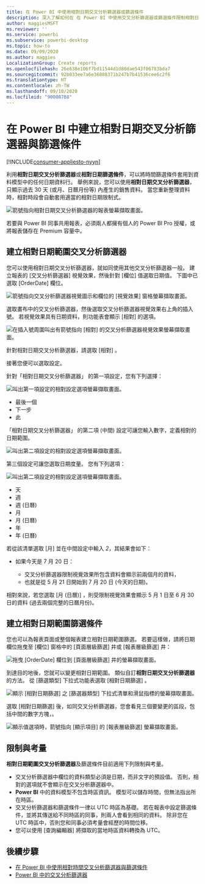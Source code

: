 ```yaml
---
title: 在 Power BI 中使用相對日期交叉分析篩選器或篩選條件
description: 深入了解如何在 在 Power BI 中使用交叉分析篩選器或篩選條件限制相對日期範圍。
author: maggiesMSFT
ms.reviewer: ''
ms.service: powerbi
ms.subservice: powerbi-desktop
ms.topic: how-to
ms.date: 09/09/2020
ms.author: maggies
LocalizationGroup: Create reports
ms.openlocfilehash: 26e638e106f7bd11544d1d80dae543f06783bda7
ms.sourcegitcommit: 92b033ee7a6e36808371b247b7b41536cee6c2f6
ms.translationtype: HT
ms.contentlocale: zh-TW
ms.lasthandoff: 09/10/2020
ms.locfileid: "90008788"
---
```

# <a name="creating-a-relative-date-slicer-and-filter-in-power-bi"></a>在 Power BI 中建立相對日期交叉分析篩選器與篩選條件

[!INCLUDE[consumer-appliesto-nyyn](../includes/consumer-appliesto-nyyn.md)]

利用**相對日期交叉分析篩選器**或**相對日期篩選條件**，可以將時間篩選條件套用到資料模型中的任何日期資料行。 舉例來說，您可以使用**相對日期交叉分析篩選器**，只顯示過去 30 天 (或月、日曆月份等) 內產生的銷售資料。 當您重新整理資料時，相對時段會自動套用適當的相對日期限制式。

![箭號指向相對日期交叉分析篩選器的報表螢幕擷取畫面。](media/desktop-slicer-filter-date-range/relative-date-range-slicer-filter-01.png)

若要與 Power BI 同事共用報表，必須兩人都擁有個人的 Power BI Pro 授權，或將報表儲存在 Premium 容量中。

## <a name="create-the-relative-date-range-slicer"></a>建立相對日期範圍交叉分析篩選器

您可以使用相對日期交叉分析篩選器，就如同使用其他交叉分析篩選器一般。 建立報表的 [交叉分析篩選器]  視覺效果，然後針對 [欄位]  值選取日期值。 下圖中已選取 [OrderDate]  欄位。

![箭號指向交叉分析篩選器視覺圖示和欄位的 [視覺效果] 窗格螢幕擷取畫面。](media/desktop-slicer-filter-date-range/relative-date-range-slicer-filter-02.png)

選取畫布中的交叉分析篩選器，然後選取交叉分析篩選器視覺效果右上角的插入號。 若視覺效果具有日期資料，則功能表會顯示 [相對]  的選項。

![在插入號周圍叫出有箭號指向 [相對] 的交叉分析篩選器視覺效果螢幕擷取畫面。](media/desktop-slicer-filter-date-range/relative-date-range-slicer-filter-03.png)

針對相對日期交叉分析篩選器，請選取 [相對]  。

接著您便可以選取設定。

針對「相對日期交叉分析篩選器」  的第一項設定，您有下列選擇：

![叫出第一項設定的相對設定選項螢幕擷取畫面。](media/desktop-slicer-filter-date-range/relative-date-range-slicer-filter-04.png)

* 最後一個
* 下一步
* 此

「相對日期交叉分析篩選器」  的第二項 (中間) 設定可讓您輸入數字，定義相對的日期範圍。

![叫出第二項設定的相對設定選項螢幕擷取畫面。](media/desktop-slicer-filter-date-range/relative-date-range-slicer-filter-04a.png)

第三個設定可讓您選取日期度量。 您有下列選項：

![叫出第二項設定的相對設定選項螢幕擷取畫面。](media/desktop-slicer-filter-date-range/relative-date-range-slicer-filter-05.png)

* 天
* 週
* 週 (日曆)
* 月
* 月 (日曆)
* 年
* 年 (日曆)

若從該清單選取 [月]  並在中間設定中輸入 *2*，其結果會如下：

* 如果今天是 7 月 20 日：

    - 交叉分析篩選器限制視覺效果所包含資料會顯示前兩個月的資料，
    - 也就是從 5 月 21 日開始到 7 月 20 日 (今天的日期)。

相對來說，若您選取 [月 (日曆)]  ，則受限制視覺效果會顯示 5 月 1 日至 6 月 30 日的資料 (過去兩個完整的日曆月份)。

## <a name="create-the-relative-date-range-filter"></a>建立相對日期範圍篩選條件

您也可以為報表頁面或整個報表建立相對日期範圍篩選。 若要這樣做，請將日期欄位拖曳至 [欄位]  窗格中的 [頁面層級篩選]  井或 [報表層級篩選]  井：

![拖曳 [OrderDate] 欄位到 [頁面層級篩選] 井的螢幕擷取畫面。](media/desktop-slicer-filter-date-range/relative-date-range-slicer-filter-06.png)

到達目的地後，您就可以變更相對日期範圍。 類似自訂**相對日期交叉分析篩選器**的方法。 從 [篩選類型]  下拉式功能表選取 [相對日期篩選]  。

![顯示 [相對日期篩選] 之 [篩選器類型] 下拉式清單和滑鼠指標的螢幕擷取畫面。](media/desktop-slicer-filter-date-range/relative-date-range-slicer-filter-07.png)

選取 [相對日期篩選]  後，如同交叉分析篩選器，您會看見三個要變更的區段，包括中間的數字方塊，。

![顯示值選項時，箭號指向 [顯示項目] 的 [報表層級篩選] 螢幕擷取畫面。](media/desktop-slicer-filter-date-range/relative-date-range-slicer-filter-08.png)

## <a name="limitations-and-considerations"></a>限制與考量

**相對日期範圍交叉分析篩選器**及篩選條件目前適用下列限制與考量。

* 交叉分析篩選器中欄位的資料類型必須是日期，而非文字的預設值。 否則，相對的選項就不會顯示在交叉分析篩選器中。
* **Power BI** 中的資料模型不包含時區資訊。 模型可以儲存時間，但無法指出所在時區。
* 交叉分析篩選器和篩選條件一律以 UTC 時區為基礎。 若在報表中設定篩選條件，並將其傳送給不同時區的同事，則兩人會看到相同的資料。 除非您在 UTC 時區中，否則您和同事必須考量會經歷的時間位移。
* 您可以使用 [查詢編輯器]  將擷取的當地時區資料轉換為 UTC。

## <a name="next-steps"></a>後續步驟

- [在 Power BI 中使用相對時間交叉分析篩選器與篩選條件](../create-reports/slicer-filter-relative-time.md)
- [Power BI 中的交叉分析篩選器](power-bi-visualization-slicers.md)
